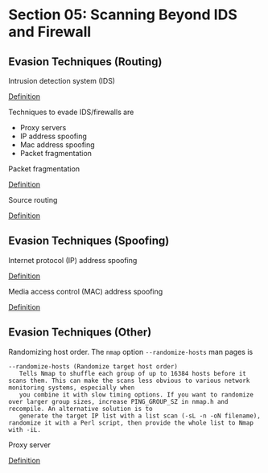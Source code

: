 # Section 05: Scanning Beyond IDS and Firewall

## Evasion Techniques (Routing)
Intrusion detection system (IDS)

[Definition](../../definitions/definitions_I.md#intrusion-detection-system)

Techniques to evade IDS/firewalls are
- Proxy servers
- IP address spoofing
- Mac address spoofing
- Packet fragmentation

Packet fragmentation

[Definition](../../definitions/definitions_P.md#packet-fragmentation)

Source routing

[Definition](../../definitions/definitions_S.md#source-routing)

## Evasion Techniques (Spoofing)
Internet protocol (IP) address spoofing

[Definition](../../definitions/definitions_I.md#internet-protocol-address-spoofing)

Media access control (MAC) address spoofing

[Definition](../../definitions/definitions_M.md#media-access-control-address-spoofing)

## Evasion Techniques (Other)
Randomizing host order. The `nmap` option `--randomize-hosts` man pages is
```shell
--randomize-hosts (Randomize target host order)
   Tells Nmap to shuffle each group of up to 16384 hosts before it scans them. This can make the scans less obvious to various network monitoring systems, especially when
   you combine it with slow timing options. If you want to randomize over larger group sizes, increase PING_GROUP_SZ in nmap.h and recompile. An alternative solution is to
   generate the target IP list with a list scan (-sL -n -oN filename), randomize it with a Perl script, then provide the whole list to Nmap with -iL.
```

Proxy server

[Definition](../../definitions/definitions_P.md#proxy-server)